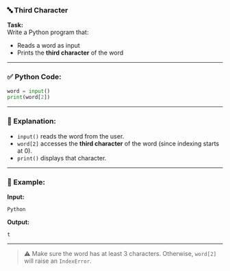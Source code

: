### 🔤 Third Character

**Task:**  
Write a Python program that:

- Reads a word as input
- Prints the **third character** of the word

---

### ✅ Python Code:

```python
word = input()
print(word[2])
```

---

### 🧠 Explanation:

- `input()` reads the word from the user.
- `word[2]` accesses the **third character** of the word (since indexing starts at 0).
- `print()` displays that character.

---

### 🧪 Example:

**Input:**

```
Python
```

**Output:**

```
t
```

---

> ⚠️ Make sure the word has at least 3 characters. Otherwise, `word[2]` will raise an `IndexError`.
